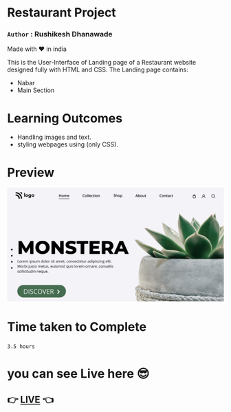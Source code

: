 # Restaurant Project

### `Author` : **Rushikesh Dhanawade**

Made with ❤ in india

This is the User-Interface of Landing page of a Restaurant website designed fully with HTML and CSS. The Landing page contains:

- Nabar
- Main Section

# Learning Outcomes

- Handling images and text.
- styling webpages using (only CSS).

# Preview

![preview](thumbnail.png)

# Time taken to Complete

`3.5 hours`

# you can see Live here 😎

## 👉 [LIVE](https://rushi-plant-home-page.netlify.app/) 👈
